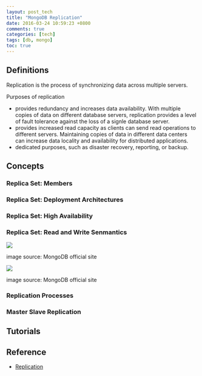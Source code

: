 ```yaml
---
layout: post_tech
title: "MongoDB Replication"
date: 2016-03-24 10:59:23 +0800
comments: true
categories: [tech]
tags: [db, mongo]
toc: true
---
```


## Definitions

Replication is the process of synchronizing data across multiple servers.

Purposes of replication

- provides redundancy and increases data availability. With multiple copies of data on different database servers, replication provides a level of fault tolerance against the loss of a signle database server.
- provides increased read capacity as clients can send read operations to different servers. Maintaining copies of data in different data centers can increase data locality and availability for distributed applications.
- dedicated purposes, such as disaster recovery, reporting, or backup.



## Concepts

### Replica Set: Members

### Replica Set: Deployment Architectures

### Replica Set: High Availability

### Replica Set: Read and Write Senmantics

<img src="https://docs.mongodb.org/manual/_images/crud-write-concern-w2.png" />

image source: MongoDB official site

<img src="https://docs.mongodb.org/manual/_images/replica-set-read-preference.png" />

image source: MongoDB official site

### Replication Processes

### Master Slave Replication

## Tutorials

## Reference 

- [Replication](https://docs.mongodb.org/manual/core/replication-introduction/)
